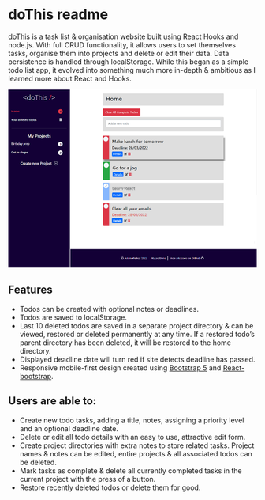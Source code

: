 # doThis readme
[doThis](https://dothistasktracker.netlify.app/) is a task list & organisation website built using React Hooks and node.js. With full CRUD functionality, it allows users to set themselves tasks, organise them into projects and delete or edit their data. Data persistence is handled through localStorage. While this began as a simple todo list app, it evolved into something much more in-depth & ambitious as I learned more about React and Hooks.

![Site image](https://raw.githubusercontent.com/Nootuff/Nootuff.github.io/master/imgs/doThis-imgs/doThis-img-1.png)

## Features
- Todos can be created with optional notes or deadlines.
- Todos are saved to localStorage.
- Last 10 deleted todos are saved in a separate project directory & can be viewed, restored or deleted permanently at any time. If a restored todo’s parent directory has been deleted, it will be restored to the home directory.
- Displayed deadline date will turn red if site detects deadline has passed.
- Responsive mobile-first design created using [Bootstrap 5](https://getbootstrap.com/) and [React-bootstrap](https://react-bootstrap.github.io/).

## Users are able to:
- Create new todo tasks, adding a title, notes, assigning a priority level and an optional deadline date.
- Delete or edit all todo details with an easy to use, attractive edit form.
- Create project directories with extra notes to store related tasks. Project names & notes can be edited, entire projects & all associated todos can be deleted.
- Mark tasks as complete & delete all currently completed tasks in the current project with the press of a button.
- Restore recently deleted todos or delete them for good.
